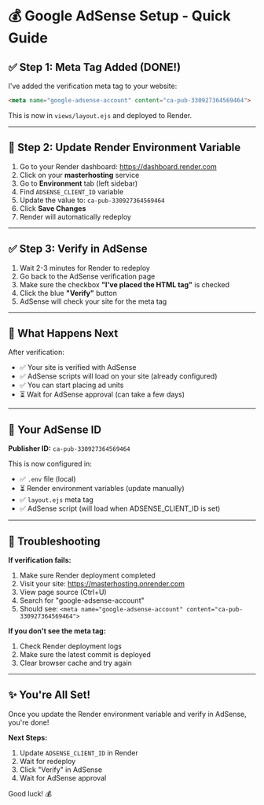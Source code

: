 # 💰 Google AdSense Setup - Quick Guide

## ✅ Step 1: Meta Tag Added (DONE!)

I've added the verification meta tag to your website:
```html
<meta name="google-adsense-account" content="ca-pub-330927364569464">
```

This is now in `views/layout.ejs` and deployed to Render.

---

## 🚀 Step 2: Update Render Environment Variable

1. Go to your Render dashboard: https://dashboard.render.com
2. Click on your **masterhosting** service
3. Go to **Environment** tab (left sidebar)
4. Find `ADSENSE_CLIENT_ID` variable
5. Update the value to: `ca-pub-330927364569464`
6. Click **Save Changes**
7. Render will automatically redeploy

---

## ✅ Step 3: Verify in AdSense

1. Wait 2-3 minutes for Render to redeploy
2. Go back to the AdSense verification page
3. Make sure the checkbox **"I've placed the HTML <meta> tag"** is checked
4. Click the blue **"Verify"** button
5. AdSense will check your site for the meta tag

---

## 🎯 What Happens Next

After verification:
- ✅ Your site is verified with AdSense
- ✅ AdSense scripts will load on your site (already configured)
- ✅ You can start placing ad units
- ⏳ Wait for AdSense approval (can take a few days)

---

## 📝 Your AdSense ID

**Publisher ID:** `ca-pub-330927364569464`

This is now configured in:
- ✅ `.env` file (local)
- ⏳ Render environment variables (update manually)
- ✅ `layout.ejs` meta tag
- ✅ AdSense script (will load when ADSENSE_CLIENT_ID is set)

---

## 🐛 Troubleshooting

**If verification fails:**
1. Make sure Render deployment completed
2. Visit your site: https://masterhosting.onrender.com
3. View page source (Ctrl+U)
4. Search for "google-adsense-account"
5. Should see: `<meta name="google-adsense-account" content="ca-pub-330927364569464">`

**If you don't see the meta tag:**
1. Check Render deployment logs
2. Make sure the latest commit is deployed
3. Clear browser cache and try again

---

## ✨ You're All Set!

Once you update the Render environment variable and verify in AdSense, you're done!

**Next Steps:**
1. Update `ADSENSE_CLIENT_ID` in Render
2. Wait for redeploy
3. Click "Verify" in AdSense
4. Wait for AdSense approval

Good luck! 💰
